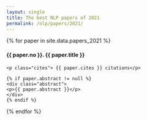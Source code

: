 ```yaml
---
layout: single
title: The best NLP papers of 2021
permalink: /nlp/papers/2021/
---
```


<div>
{% for paper in site.data.papers_2021 %}
    <h4>{{ paper.no }}. <a href="{{ paper.url }}" style="text-decoration:none">{{ paper.title }}</a></h4>

    <p class="cites"> {{ paper.cites }} citations</p>

    {% if paper.abstract != null %}
    <div class="abstract">
    <p>{{ paper.abstract }}</p>
    </div>
    {% endif %}
{% endfor %}
</div>

